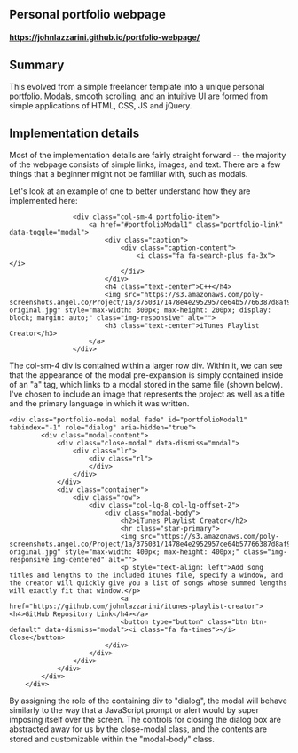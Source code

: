 ## Personal portfolio webpage
#### https://johnlazzarini.github.io/portfolio-webpage/

## Summary
This evolved from a simple freelancer template into a unique personal portfolio.  Modals, smooth scrolling, and an intuitive UI are formed from simple applications of HTML, CSS, JS and jQuery.

## Implementation details
Most of the implementation details are fairly straight forward -- the majority of the webpage consists of simple links, images, and text.  There are a few things that a beginner might not be familiar with, such as modals.

Let's look at an example of one to better understand how they are implemented here:

```
                <div class="col-sm-4 portfolio-item">
                    <a href="#portfolioModal1" class="portfolio-link" data-toggle="modal">
                        <div class="caption">
                            <div class="caption-content">
                                <i class="fa fa-search-plus fa-3x"></i>
                            </div>
                        </div>
                        <h4 class="text-center">C++</h4>
                        <img src="https://s3.amazonaws.com/poly-screenshots.angel.co/Project/1a/375031/1478e4e2952957ce64b57766387d8af9-original.jpg" style="max-width: 300px; max-height: 200px; display: block; margin: auto;" class="img-responsive" alt="">
                        <h3 class="text-center">iTunes Playlist Creator</h3>
                    </a>
                </div>
```

The col-sm-4 div is contained within a larger row div.  Within it, we can see that the appearance of the modal pre-expansion is simply contained inside of an "a" tag, which links to a modal stored in the same file (shown below).  I've chosen to include an image that represents the project as well as a title and the primary language in which it was written.

```
<div class="portfolio-modal modal fade" id="portfolioModal1" tabindex="-1" role="dialog" aria-hidden="true">
        <div class="modal-content">
            <div class="close-modal" data-dismiss="modal">
                <div class="lr">
                    <div class="rl">
                    </div>
                </div>
            </div>
            <div class="container">
                <div class="row">
                    <div class="col-lg-8 col-lg-offset-2">
                        <div class="modal-body">
                            <h2>iTunes Playlist Creator</h2>
                            <hr class="star-primary">
                            <img src="https://s3.amazonaws.com/poly-screenshots.angel.co/Project/1a/375031/1478e4e2952957ce64b57766387d8af9-original.jpg" style="max-width: 400px; max-height: 400px;" class="img-responsive img-centered" alt="">
                            <p style="text-align: left">Add song titles and lengths to the included itunes file, specify a window, and the creator will quickly give you a list of songs whose summed lengths will exactly fit that window.</p>
                            <a href="https://github.com/johnlazzarini/itunes-playlist-creator"><h4>GitHub Repository Link</h4></a>
                            <button type="button" class="btn btn-default" data-dismiss="modal"><i class="fa fa-times"></i> Close</button>
                        </div>
                    </div>
                </div>
            </div>
        </div>
    </div>
```
By assigning the role of the containing div to "dialog", the modal will behave similarly to the way that a JavaScript prompt or alert would by super imposing itself over the screen.  The controls for closing the dialog box are abstracted away for us by the close-modal class, and the contents are stored and customizable within the "modal-body" class.

